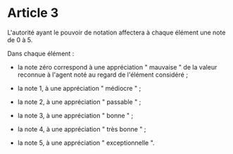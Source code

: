 # Article 3

L'autorité ayant le pouvoir de notation affectera à chaque élément une note de 0 à 5.

Dans chaque élément :

- la note zéro correspond à une appréciation " mauvaise " de la valeur reconnue à l'agent noté au regard de l'élément considéré ;

- la note 1, à une appréciation " médiocre " ;

- la note 2, à une appréciation " passable " ;

- la note 3, à une appréciation " bonne " ;

- la note 4, à une appréciation " très bonne " ;

- la note 5, à une appréciation " exceptionnelle ".

